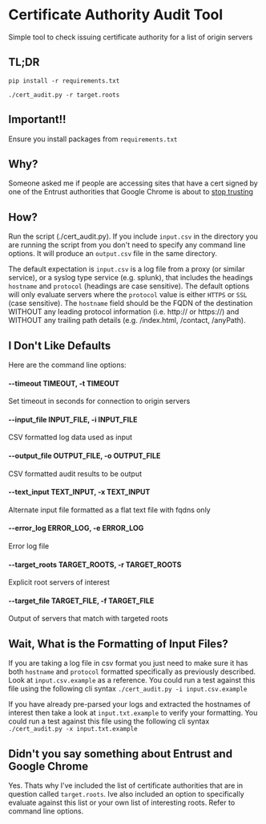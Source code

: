 # Certificate Authority Audit Tool
Simple tool to check issuing certificate authority for a list of origin servers

## TL;DR
`pip install -r requirements.txt`

`./cert_audit.py -r target.roots`

## Important!!
Ensure you install packages from `requirements.txt`

## Why?
Someone asked me if people are accessing sites that have a cert signed by one of the Entrust authorities that Google Chrome is about to [stop trusting](https://security.googleblog.com/2024/06/sustaining-digital-certificate-security.html)

## How?
Run the script (./cert_audit.py). If you include `input.csv` in the directory you are running the script from you don't need to specify any command line options. It will produce an `output.csv` file in the same directory.

The default expectation is `input.csv` is a log file from a proxy (or similar service), or a syslog type service (e.g. splunk), that includes the headings `hostname` and `protocol` (headings are case sensitive). The default options will only evaluate servers where the `protocol` value is either `HTTPS` or `SSL` (case sensitive). The `hostname` field should be the FQDN of the destination WITHOUT any leading protocol information (i.e. http:// or https://) and WITHOUT any trailing path details (e.g. /index.html, /contact, /anyPath).

## I Don't Like Defaults
Here are the command line options:

#### --timeout TIMEOUT, -t TIMEOUT 
Set timeout in seconds for connection to origin servers
#### --input_file INPUT_FILE, -i INPUT_FILE
CSV formatted log data used as input
#### --output_file OUTPUT_FILE, -o OUTPUT_FILE
CSV formatted audit results to be output
#### --text_input TEXT_INPUT, -x TEXT_INPUT
Alternate input file formatted as a flat text file with fqdns only
#### --error_log ERROR_LOG, -e ERROR_LOG
Error log file
#### --target_roots TARGET_ROOTS, -r TARGET_ROOTS
Explicit root servers of interest
#### --target_file TARGET_FILE, -f TARGET_FILE
Output of servers that match with targeted roots

## Wait, What is the Formatting of Input Files?
If you are taking a log file in csv format you just need to make sure it has both `hostname` and `protocol` formatted specifically as previously described. Look at `input.csv.example` as a reference. You could run a test against this file using the following cli syntax `./cert_audit.py -i input.csv.example`

If you have already pre-parsed your logs and extracted the hostnames of interest then take a look at `input.txt.example` to verify your formatting. You could run a test against this file using the following cli syntax `./cert_audit.py -x input.txt.example`

## Didn't you say something about Entrust and Google Chrome
Yes. Thats why I've included the list of certificate authorities that are in question called `target.roots`. Ive also included an option to specifically evaluate against this list or your own list of interesting roots. Refer to command line options.